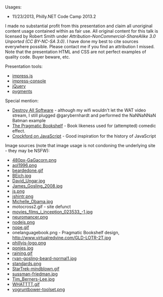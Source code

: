 Usages:
* 11/23/2013, Philly.NET Code Camp 2013.2

I made no substantial profit from this presentation and claim all unoriginal content usage contained within as fair use.
All original content for this talk is licensed by Robert Smith under
_Attribution-NonCommercial-ShareAlike 3.0 Unported (CC BY-NC-SA 3.0)_.
I have done my best to cite sources everywhere possible. Please contact me if you find an attribution I missed.
Note that the presentation HTML and CSS are not perfect examples of quality code. Buyer beware, etc.

Presentation tools:
* [impress.js](http://bartaz.github.io/impress.js/)
* [impress-console](https://github.com/regebro/impress-console)
* [jQuery](http://jquery.com/)
* [pygments](http://pygments.org/)

Special mention:
* [Destroy All Software](https://www.destroyallsoftware.com/screencasts) - although my wifi wouldn't let the WAT video
stream, I still plugged @garybernhardt and performed the NaNNaNNaN Batman example
* [The Pragmatic Bookshelf](http://www.pragprog.com/) - Book likeness used for (attempted) comedic effect.
* [Crockford on JavaScript](http://www.youtube.com/watch?v=JxAXlJEmNMg) - Good inspiration for the history of JavaScript

Image sources (note that image usage is not condoning the underlying site - they may be NSFW):
* [480px-GaGacorn.png](http://ladygaga.wikia.com/wiki/Lady_Gaga/Tattoos)
* [aol1996.png](http://web.archive.org/web/19961220154856/http://www.aol.com/)
* [beardedone.gif](http://www.reddit.com/r/funny/comments/1ecrkg/the_beard_is_as_smooth_as_the_gif/)
* [BEich.jpg](http://en.wikipedia.org/wiki/File:BEich.jpg)
* [David_Ungar.jpg](http://en.wikipedia.org/wiki/File:David_Ungar.jpg)
* [James_Gosling_2008.jpg](http://en.wikipedia.org/wiki/File:James_Gosling_2008.jpg)
* [js.png](https://github.com/voodootikigod/logo.js)
* [jshintr.png](http://rixth.github.io/jshintr/)
* [Michelle_Obama.jpg](http://en.wikipedia.org/wiki/File:Michelle_Obama_2013_official_portrait.jpg)
* motocross2.gif - site defunct
* [movies_films_i_inception_023533_-1.jpg](http://musingsbymaria.files.wordpress.com/2013/07/movies_films_i_inception_023533_-1.jpg)
* [neuromancer.png](http://mechanteanemone.files.wordpress.com/2013/07/neuromancermain-739470.jpg)
* [nodejs.png](http://nodejs.org/)
* [nope.gif](http://images.wikia.com/adventuretimewithfinnandjake/images/c/c0/We_hate_you.gif)
* onelanguagebook.png - Pragmatic Bookshelf design, http://www.virtualredvine.com/GLD-LOTR-2T.jpg
* [phillyjs-logo.png](http://www.meetup.com/phillyjs/)
* [ponies.jpg](http://www.ponyology.com/mlp/sand-digger)
* [raining.gif](http://24.media.tumblr.com/tumblr_mcrzo4L25Q1rwjzpqo1_500.gif)
* [ryan-gosling-beard-normal1.jpg](http://www.myfilmviews.com/wp-content/uploads/2012/12/ryan-gosling-beard-normal1.jpg)
* [standards.png](http://xkcd.com/927/)
* [StarTrek-mindblown.gif](http://i.imgur.com/KlPrgwY.gif)
* [sussman-friedman.jpg](http://pbs.twimg.com/media/BOrIhpTCAAAAYwm.jpg)
* [Tim_Berners-Lee.jpg](http://upload.wikimedia.org/wikipedia/commons/c/c8/Tim_Berners-Lee_April_2009.jpg)
* [WHATTTT.gif](http://stream1.gifsoup.com/webroot/animatedgifs/800575_o.gif)
* [yogruntbower-toolset.png](http://yeoman.io/)